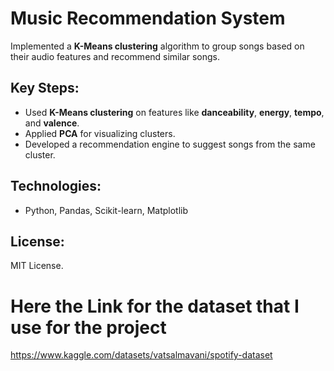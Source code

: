 # Music Recommendation System

Implemented a **K-Means clustering** algorithm to group songs based on their audio features and recommend similar songs.

## Key Steps:
- Used **K-Means clustering** on features like **danceability**, **energy**, **tempo**, and **valence**.
- Applied **PCA** for visualizing clusters.
- Developed a recommendation engine to suggest songs from the same cluster.

## Technologies:
- Python, Pandas, Scikit-learn, Matplotlib

## License:
MIT License.
 



# Here the Link for the dataset that I use for the project
https://www.kaggle.com/datasets/vatsalmavani/spotify-dataset
